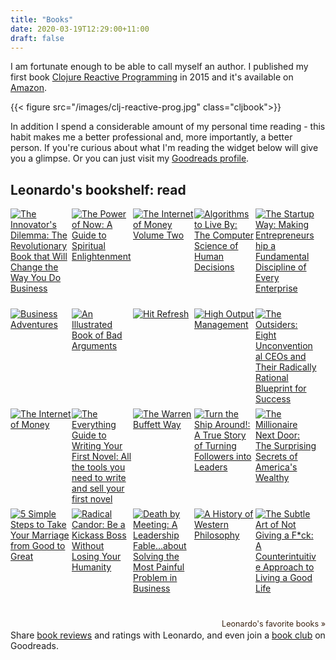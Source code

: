 ```yaml
---
title: "Books"
date: 2020-03-19T12:29:00+11:00
draft: false
---
```


I am fortunate enough to be able to call myself an author.  I published my first book [Clojure Reactive Programming](https://www.amazon.com/Clojure-Reactive-Programming-Leonardo-Borges/dp/1783986662/) in 2015 and it's available on [Amazon](https://www.amazon.com/Clojure-Reactive-Programming-Leonardo-Borges/dp/1783986662/).

<style>
figure.cljbook img {
  width: 250px;
  height: 333px;
  display: block;
  margin-left: auto;
  margin-right: auto;  
}
</style>

{{< figure src="/images/clj-reactive-prog.jpg" class="cljbook">}}

In addition I spend a considerable amount of my personal time reading - this habit makes me a better professional and, more importantly, a better person. If you're curious about what I'm reading the widget below will give you a glimpse. Or you can just visit my [Goodreads profile](https://www.goodreads.com/author/show/13699066.Leonardo_Borges). 

<style type="text/css" media="screen">
.gr_grid_container {
/* customize grid container div here. eg: width: 500px; */
}

.gr_grid_book_container {
/* customize book cover container div here */
float: left;
width: 98px;
height: 160px;
padding: 0px 0px;
overflow: hidden;
}
</style>
<div id="gr_grid_widget_1518992956">
<!-- Show static html as a placeholder in case js is not enabled - javascript include will override this if things work -->
<h2>
<a style="text-decoration: none;" rel="nofollow" href="https://www.goodreads.com/review/list/15882031-leonardo?shelf=read&utm_medium=api&utm_source=grid_widget">Leonardo's bookshelf: read</a>
</h2>
<div class="gr_grid_container">
<div class="gr_grid_book_container"><a title="The Innovator's Dilemma: The Revolutionary Book that Will Change the Way You Do Business" rel="nofollow" href="https://www.goodreads.com/book/show/2615.The_Innovator_s_Dilemma"><img alt="The Innovator's Dilemma: The Revolutionary Book that Will Change the Way You Do Business" border="0" src="https://images.gr-assets.com/books/1347654027m/2615.jpg" /></a></div>
<div class="gr_grid_book_container"><a title="The Power of Now: A Guide to Spiritual Enlightenment" rel="nofollow" href="https://www.goodreads.com/book/show/6708.The_Power_of_Now"><img alt="The Power of Now: A Guide to Spiritual Enlightenment" border="0" src="https://images.gr-assets.com/books/1386925535m/6708.jpg" /></a></div>
<div class="gr_grid_book_container"><a title="The Internet of Money Volume Two" rel="nofollow" href="https://www.goodreads.com/book/show/36804136-the-internet-of-money-volume-two"><img alt="The Internet of Money Volume Two" border="0" src="https://images.gr-assets.com/books/1512311714m/36804136.jpg" /></a></div>
<div class="gr_grid_book_container"><a title="Algorithms to Live By: The Computer Science of Human Decisions" rel="nofollow" href="https://www.goodreads.com/book/show/25666050-algorithms-to-live-by"><img alt="Algorithms to Live By: The Computer Science of Human Decisions" border="0" src="https://images.gr-assets.com/books/1454296875m/25666050.jpg" /></a></div>
<div class="gr_grid_book_container"><a title="The Startup Way: Making Entrepreneurship a Fundamental Discipline of Every Enterprise" rel="nofollow" href="https://www.goodreads.com/book/show/34267304-the-startup-way"><img alt="The Startup Way: Making Entrepreneurship a Fundamental Discipline of Every Enterprise" border="0" src="https://images.gr-assets.com/books/1498813353m/34267304.jpg" /></a></div>
<div class="gr_grid_book_container"><a title="Business Adventures" rel="nofollow" href="https://www.goodreads.com/book/show/4191136-business-adventures"><img alt="Business Adventures" border="0" src="https://images.gr-assets.com/books/1405094011m/4191136.jpg" /></a></div>
<div class="gr_grid_book_container"><a title="An Illustrated Book of Bad Arguments" rel="nofollow" href="https://www.goodreads.com/book/show/18753581-an-illustrated-book-of-bad-arguments"><img alt="An Illustrated Book of Bad Arguments" border="0" src="https://images.gr-assets.com/books/1383614988m/18753581.jpg" /></a></div>
<div class="gr_grid_book_container"><a title="Hit Refresh" rel="nofollow" href="https://www.goodreads.com/book/show/30835567-hit-refresh"><img alt="Hit Refresh" border="0" src="https://images.gr-assets.com/books/1506565784m/30835567.jpg" /></a></div>
<div class="gr_grid_book_container"><a title="High Output Management" rel="nofollow" href="https://www.goodreads.com/book/show/324750.High_Output_Management"><img alt="High Output Management" border="0" src="https://images.gr-assets.com/books/1347800461m/324750.jpg" /></a></div>
<div class="gr_grid_book_container"><a title="The Outsiders: Eight Unconventional CEOs and Their Radically Rational Blueprint for Success" rel="nofollow" href="https://www.goodreads.com/book/show/13586932-the-outsiders"><img alt="The Outsiders: Eight Unconventional CEOs and Their Radically Rational Blueprint for Success" border="0" src="https://images.gr-assets.com/books/1393447357m/13586932.jpg" /></a></div>
<div class="gr_grid_book_container"><a title="The Internet of Money" rel="nofollow" href="https://www.goodreads.com/book/show/31869077-the-internet-of-money"><img alt="The Internet of Money" border="0" src="https://images.gr-assets.com/books/1473282681m/31869077.jpg" /></a></div>
<div class="gr_grid_book_container"><a title="The Everything Guide to Writing Your First Novel: All the tools you need to write and sell your first novel (Everything®)" rel="nofollow" href="https://www.goodreads.com/book/show/21424191-the-everything-guide-to-writing-your-first-novel"><img alt="The Everything Guide to Writing Your First Novel: All the tools you need to write and sell your first novel" border="0" src="https://images.gr-assets.com/books/1440459206m/21424191.jpg" /></a></div>
<div class="gr_grid_book_container"><a title="The Warren Buffett Way" rel="nofollow" href="https://www.goodreads.com/book/show/18844019-the-warren-buffett-way"><img alt="The Warren Buffett Way" border="0" src="https://images.gr-assets.com/books/1384825701m/18844019.jpg" /></a></div>
<div class="gr_grid_book_container"><a title="Turn the Ship Around!: A True Story of Turning Followers into Leaders" rel="nofollow" href="https://www.goodreads.com/book/show/16158601-turn-the-ship-around"><img alt="Turn the Ship Around!: A True Story of Turning Followers into Leaders" border="0" src="https://images.gr-assets.com/books/1363560329m/16158601.jpg" /></a></div>
<div class="gr_grid_book_container"><a title="The Millionaire Next Door: The Surprising Secrets of America's Wealthy" rel="nofollow" href="https://www.goodreads.com/book/show/998.The_Millionaire_Next_Door"><img alt="The Millionaire Next Door: The Surprising Secrets of America's Wealthy" border="0" src="https://images.gr-assets.com/books/1348313018m/998.jpg" /></a></div>
<div class="gr_grid_book_container"><a title="5 Simple Steps to Take Your Marriage from Good to Great" rel="nofollow" href="https://www.goodreads.com/book/show/6908919-5-simple-steps-to-take-your-marriage-from-good-to-great"><img alt="5 Simple Steps to Take Your Marriage from Good to Great" border="0" src="https://images.gr-assets.com/books/1320484488m/6908919.jpg" /></a></div>
<div class="gr_grid_book_container"><a title="Radical Candor: Be a Kickass Boss Without Losing Your Humanity" rel="nofollow" href="https://www.goodreads.com/book/show/29939161-radical-candor"><img alt="Radical Candor: Be a Kickass Boss Without Losing Your Humanity" border="0" src="https://images.gr-assets.com/books/1482838407m/29939161.jpg" /></a></div>
<div class="gr_grid_book_container"><a title="Death by Meeting: A Leadership Fable...about Solving the Most Painful Problem in Business" rel="nofollow" href="https://www.goodreads.com/book/show/49040.Death_by_Meeting"><img alt="Death by Meeting: A Leadership Fable...about Solving the Most Painful Problem in Business" border="0" src="https://images.gr-assets.com/books/1348784131m/49040.jpg" /></a></div>
<div class="gr_grid_book_container"><a title="A History of Western Philosophy" rel="nofollow" href="https://www.goodreads.com/book/show/243685.A_History_of_Western_Philosophy"><img alt="A History of Western Philosophy" border="0" src="https://images.gr-assets.com/books/1344399003m/243685.jpg" /></a></div>
<div class="gr_grid_book_container"><a title="The Subtle Art of Not Giving a F*ck: A Counterintuitive Approach to Living a Good Life" rel="nofollow" href="https://www.goodreads.com/book/show/28257707-the-subtle-art-of-not-giving-a-f-ck"><img alt="The Subtle Art of Not Giving a F*ck: A Counterintuitive Approach to Living a Good Life" border="0" src="https://images.gr-assets.com/books/1465761302m/28257707.jpg" /></a></div>
<br style="clear: both"/><br/><a class="gr_grid_branding" style="font-size: .9em; color: #382110; text-decoration: none; float: right; clear: both" rel="nofollow" href="https://www.goodreads.com/user/show/15882031-leonardo">Leonardo's favorite books »</a>
<noscript><br/>Share <a rel="nofollow" href="/">book reviews</a> and ratings with Leonardo, and even join a <a rel="nofollow" href="/group">book club</a> on Goodreads.</noscript>
</div>

</div>
<script src="https://www.goodreads.com/review/grid_widget/15882031.Leonardo's%20bookshelf:%20read?cover_size=medium&hide_link=&hide_title=&num_books=20&order=d&shelf=read&sort=date_read&widget_id=1518992956" type="text/javascript" charset="utf-8"></script>
